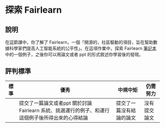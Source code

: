 # 探索 Fairlearn

## 說明

在這節課中，你了解了 Fairlearn，一個「開源的，社區驅動的項目，旨在幫助數據科學家們提高人工智能系統的公平性」。在這項作業中，探索 Fairlearn [筆記本](https://fairlearn.org/v0.6.2/auto_examples/index.html)中的一個例子，之後你可以用論文或者 ppt 的形式敘述你學習後的發現。

## 評判標準

| 標準 | 優秀 | 中規中矩 | 仍需努力 |
| -------- | --------- | -------- | ----------------- |
|          |  提交了一篇論文或者ppt 關於討論 Fairlearn 系統、挑選運行的例子、和運行這個例子後所得出來的心得結論        |   提交了一篇沒有結論的論文       |  沒有提交論文                 |